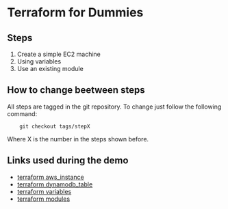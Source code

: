 # Terraform for Dummies

## Steps

1. Create a simple EC2 machine
2. Using variables
3. Use an existing module

## How to change beetween steps

All steps are tagged in the git repository. To change just follow the following command:

        git checkout tags/stepX

Where X is the number in the steps shown before.

## Links used during the demo

* [terraform aws_instance](https://www.terraform.io/docs/providers/aws/r/instance.html)
* [terraform dynamodb_table](https://www.terraform.io/docs/providers/aws/r/dynamodb_table.html)
* [terraform variables](https://www.terraform.io/docs/configuration/variables.html)
* [terraform modules](https://www.terraform.io/docs/configuration/modules.html)

